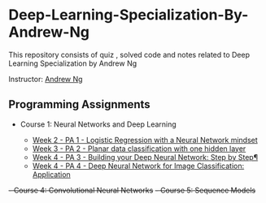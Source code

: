 # Deep-Learning-Specialization-By-Andrew-Ng
This repository consists of quiz , solved code and notes related to Deep Learning Specialization by Andrew Ng

Instructor: [Andrew Ng](http://www.andrewng.org/)

## Programming Assignments

- Course 1: Neural Networks and Deep Learning

  - [Week 2 - PA 1 - Logistic Regression with a Neural Network mindset]()
  - [Week 3 - PA 2 - Planar data classification with one hidden layer]()
  - [Week 4 - PA 3 - Building your Deep Neural Network: Step by Step¶]()
  - [Week 4 - PA 4 - Deep Neural Network for Image Classification: Application]()



~~- Course 4: Convolutional Neural Networks~~
~~- Course 5: Sequence Models~~

